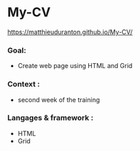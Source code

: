 # My-CV
https://matthieuduranton.github.io/My-CV/

### Goal:
* Create web page using HTML and Grid

### Context :
* second week of the training

### Langages & framework :
* HTML
* Grid
